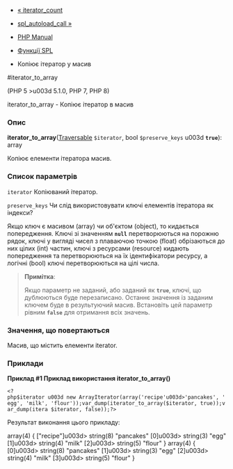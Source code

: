 - [« iterator_count](function.iterator-count.md)
- [spl_autoload_call »](function.spl-autoload-call.md)

- [PHP Manual](index.md)
- [Функції SPL](ref.spl.md)
- Копіює ітератор у масив

#iterator_to_array

(PHP 5 \>u003d 5.1.0, PHP 7, PHP 8)

iterator_to_array - Копіює ітератор в масив

### Опис

**iterator_to_array**([Traversable](class.traversable.md) `$iterator`,
bool `$preserve_keys` u003d **`true`**): array

Копіює елементи ітератора масив.

### Список параметрів

`iterator`
Копіюваний ітератор.

`preserve_keys`
Чи слід використовувати ключі елементів ітератора як індекси?

Якщо ключ є масивом (array) чи об'єктом (object), то кидається
попередження. Ключі зі значенням **`null`** перетворюються на порожню
рядок, ключі у вигляді чисел з плаваючою точкою (float) обрізаються до них
цілих (int) частин, ключі з ресурсами (resource) кидають
попередження та перетворюються на їх ідентифікатори ресурсу, а логічні
(bool) ключі перетворюються на цілі числа.

> **Примітка**:
>
> Якщо параметр не заданий, або заданий як **`true`**, ключі, що дублюються
> буде перезаписано. Останнє значення із заданим ключем буде в
> результуючий масив. Встановіть цей параметр рівним **`false`**
> для отримання всіх значень.

### Значення, що повертаються

Масив, що містить елементи iterator.

### Приклади

**Приклад #1 Приклад використання **iterator_to_array()****

` <?php$iterator u003d new ArrayIterator(array('recipe'u003d>'pancakes', 'egg', 'milk', 'flour'));var_dump(iterator_to_array($iterator, true));var_dump(itera $iterator, false));?> `

Результат виконання цього прикладу:

array(4) {
["recipe"]u003d>
string(8) "pancakes"
[0]u003d>
string(3) "egg"
[1]u003d>
string(4) "milk"
[2]u003d>
string(5) "flour"
}
array(4) {
[0]u003d>
string(8) "pancakes"
[1]u003d>
string(3) "egg"
[2]u003d>
string(4) "milk"
[3]u003d>
string(5) "flour"
}
